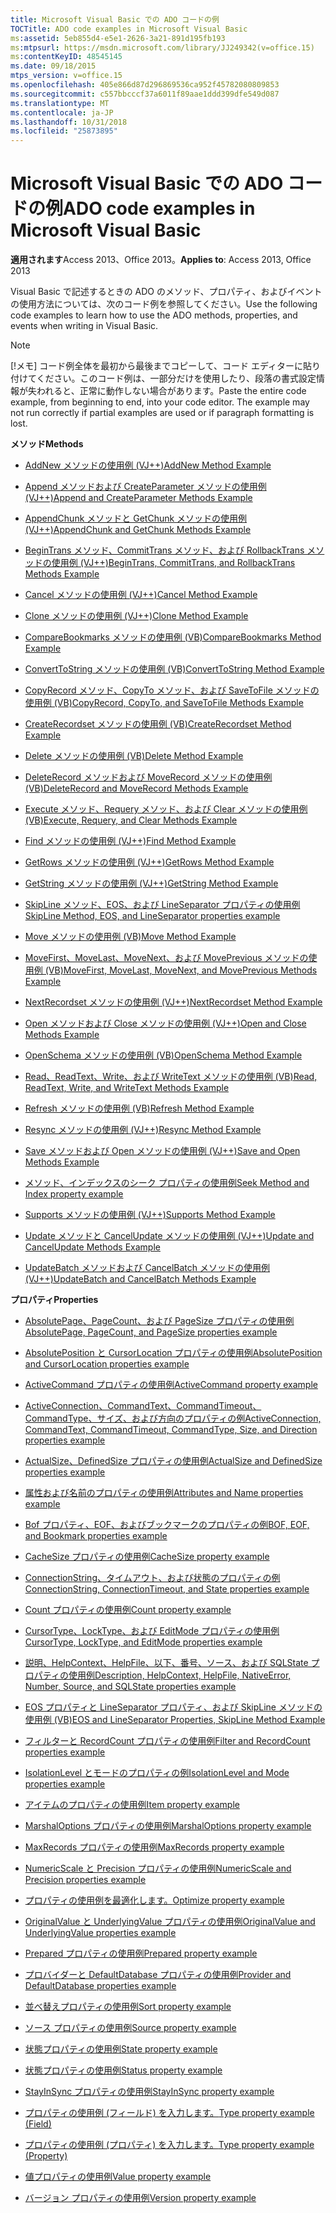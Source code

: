 ```yaml
---
title: Microsoft Visual Basic での ADO コードの例
TOCTitle: ADO code examples in Microsoft Visual Basic
ms:assetid: 5eb855d4-e5e1-2626-3a21-891d195fb193
ms:mtpsurl: https://msdn.microsoft.com/library/JJ249342(v=office.15)
ms:contentKeyID: 48545145
ms.date: 09/18/2015
mtps_version: v=office.15
ms.openlocfilehash: 405e866d87d296869536ca952f45782080809853
ms.sourcegitcommit: c557bbcccf37a6011f89aae1ddd399dfe549d087
ms.translationtype: MT
ms.contentlocale: ja-JP
ms.lasthandoff: 10/31/2018
ms.locfileid: "25873895"
---
```

# <a name="ado-code-examples-in-microsoft-visual-basic"></a><span data-ttu-id="2da81-102">Microsoft Visual Basic での ADO コードの例</span><span class="sxs-lookup"><span data-stu-id="2da81-102">ADO code examples in Microsoft Visual Basic</span></span>


<span data-ttu-id="2da81-103">**適用されます**Access 2013、Office 2013。</span><span class="sxs-lookup"><span data-stu-id="2da81-103">**Applies to**: Access 2013, Office 2013</span></span>

<span data-ttu-id="2da81-104">Visual Basic で記述するときの ADO のメソッド、プロパティ、およびイベントの使用方法については、次のコード例を参照してください。</span><span class="sxs-lookup"><span data-stu-id="2da81-104">Use the following code examples to learn how to use the ADO methods, properties, and events when writing in Visual Basic.</span></span>

> [!NOTE]
> <span data-ttu-id="2da81-p101">[!メモ] コード例全体を最初から最後までコピーして、コード エディターに貼り付けてください。このコード例は、一部分だけを使用したり、段落の書式設定情報が失われると、正常に動作しない場合があります。</span><span class="sxs-lookup"><span data-stu-id="2da81-p101">Paste the entire code example, from beginning to end, into your code editor. The example may not run correctly if partial examples are used or if paragraph formatting is lost.</span></span>



<span data-ttu-id="2da81-107">**メソッド**</span><span class="sxs-lookup"><span data-stu-id="2da81-107">**Methods**</span></span>

  - [<span data-ttu-id="2da81-108">AddNew メソッドの使用例 (VJ++)</span><span class="sxs-lookup"><span data-stu-id="2da81-108">AddNew Method Example</span></span>](addnew-method-example-vb.md)

  - [<span data-ttu-id="2da81-109">Append メソッドおよび CreateParameter メソッドの使用例 (VJ++)</span><span class="sxs-lookup"><span data-stu-id="2da81-109">Append and CreateParameter Methods Example</span></span>](append-and-createparameter-methods-example-vb.md)

  - [<span data-ttu-id="2da81-110">AppendChunk メソッドと GetChunk メソッドの使用例 (VJ++)</span><span class="sxs-lookup"><span data-stu-id="2da81-110">AppendChunk and GetChunk Methods Example</span></span>](appendchunk-and-getchunk-methods-example-vb.md)

  - [<span data-ttu-id="2da81-111">BeginTrans メソッド、CommitTrans メソッド、および RollbackTrans メソッドの使用例 (VJ++)</span><span class="sxs-lookup"><span data-stu-id="2da81-111">BeginTrans, CommitTrans, and RollbackTrans Methods Example</span></span>](begintrans-committrans-and-rollbacktrans-methods-example-vb.md)

  - [<span data-ttu-id="2da81-112">Cancel メソッドの使用例 (VJ++)</span><span class="sxs-lookup"><span data-stu-id="2da81-112">Cancel Method Example</span></span>](cancel-method-example-vb.md)

  - [<span data-ttu-id="2da81-113">Clone メソッドの使用例 (VJ++)</span><span class="sxs-lookup"><span data-stu-id="2da81-113">Clone Method Example</span></span>](clone-method-example-vb.md)

  - [<span data-ttu-id="2da81-114">CompareBookmarks メソッドの使用例 (VB)</span><span class="sxs-lookup"><span data-stu-id="2da81-114">CompareBookmarks Method Example</span></span>](comparebookmarks-method-example-vb.md)

  - [<span data-ttu-id="2da81-115">ConvertToString メソッドの使用例 (VB)</span><span class="sxs-lookup"><span data-stu-id="2da81-115">ConvertToString Method Example</span></span>](converttostring-method-example-vb.md)

  - [<span data-ttu-id="2da81-116">CopyRecord メソッド、CopyTo メソッド、および SaveToFile メソッドの使用例 (VB)</span><span class="sxs-lookup"><span data-stu-id="2da81-116">CopyRecord, CopyTo, and SaveToFile Methods Example</span></span>](copyrecord-copyto-and-savetofile-methods-example-vb.md)

  - [<span data-ttu-id="2da81-117">CreateRecordset メソッドの使用例 (VB)</span><span class="sxs-lookup"><span data-stu-id="2da81-117">CreateRecordset Method Example</span></span>](createrecordset-method-example-vb.md)

  - [<span data-ttu-id="2da81-118">Delete メソッドの使用例 (VB)</span><span class="sxs-lookup"><span data-stu-id="2da81-118">Delete Method Example</span></span>](delete-method-example-vb.md)

  - [<span data-ttu-id="2da81-119">DeleteRecord メソッドおよび MoveRecord メソッドの使用例 (VB)</span><span class="sxs-lookup"><span data-stu-id="2da81-119">DeleteRecord and MoveRecord Methods Example</span></span>](deleterecord-and-moverecord-methods-example-vb.md)

  - [<span data-ttu-id="2da81-120">Execute メソッド、Requery メソッド、および Clear メソッドの使用例 (VB)</span><span class="sxs-lookup"><span data-stu-id="2da81-120">Execute, Requery, and Clear Methods Example</span></span>](execute-requery-and-clear-methods-example-vb.md)

  - [<span data-ttu-id="2da81-121">Find メソッドの使用例 (VJ++)</span><span class="sxs-lookup"><span data-stu-id="2da81-121">Find Method Example</span></span>](find-method-example-vb.md)

  - [<span data-ttu-id="2da81-122">GetRows メソッドの使用例 (VJ++)</span><span class="sxs-lookup"><span data-stu-id="2da81-122">GetRows Method Example</span></span>](getrows-method-example-vb.md)

  - [<span data-ttu-id="2da81-123">GetString メソッドの使用例 (VJ++)</span><span class="sxs-lookup"><span data-stu-id="2da81-123">GetString Method Example</span></span>](getstring-method-example-vb.md)

  - [<span data-ttu-id="2da81-124">SkipLine メソッド、EOS、および LineSeparator プロパティの使用例</span><span class="sxs-lookup"><span data-stu-id="2da81-124">SkipLine Method, EOS, and LineSeparator properties example</span></span>](eos-and-lineseparator-properties-and-skipline-method-example-vb.md)

  - [<span data-ttu-id="2da81-125">Move メソッドの使用例 (VB)</span><span class="sxs-lookup"><span data-stu-id="2da81-125">Move Method Example</span></span>](move-method-example-vb.md)

  - [<span data-ttu-id="2da81-126">MoveFirst、MoveLast、MoveNext、および MovePrevious メソッドの使用例 (VB)</span><span class="sxs-lookup"><span data-stu-id="2da81-126">MoveFirst, MoveLast, MoveNext, and MovePrevious Methods Example</span></span>](movefirst-movelast-movenext-and-moveprevious-methods-example-vb.md)

  - [<span data-ttu-id="2da81-127">NextRecordset メソッドの使用例 (VJ++)</span><span class="sxs-lookup"><span data-stu-id="2da81-127">NextRecordset Method Example</span></span>](nextrecordset-method-example-vb.md)

  - [<span data-ttu-id="2da81-128">Open メソッドおよび Close メソッドの使用例 (VJ++)</span><span class="sxs-lookup"><span data-stu-id="2da81-128">Open and Close Methods Example</span></span>](open-and-close-methods-example-vb.md)

  - [<span data-ttu-id="2da81-129">OpenSchema メソッドの使用例 (VB)</span><span class="sxs-lookup"><span data-stu-id="2da81-129">OpenSchema Method Example</span></span>](openschema-method-example-vb.md)

  - [<span data-ttu-id="2da81-130">Read、ReadText、Write、および WriteText メソッドの使用例 (VB)</span><span class="sxs-lookup"><span data-stu-id="2da81-130">Read, ReadText, Write, and WriteText Methods Example</span></span>](read-readtext-write-and-writetext-methods-example-vb.md)

  - [<span data-ttu-id="2da81-131">Refresh メソッドの使用例 (VB)</span><span class="sxs-lookup"><span data-stu-id="2da81-131">Refresh Method Example</span></span>](refresh-method-example-vb.md)

  - [<span data-ttu-id="2da81-132">Resync メソッドの使用例 (VJ++)</span><span class="sxs-lookup"><span data-stu-id="2da81-132">Resync Method Example</span></span>](resync-method-example-vb.md)

  - [<span data-ttu-id="2da81-133">Save メソッドおよび Open メソッドの使用例 (VJ++)</span><span class="sxs-lookup"><span data-stu-id="2da81-133">Save and Open Methods Example</span></span>](save-and-open-methods-example-vb.md)

  - [<span data-ttu-id="2da81-134">メソッド、インデックスのシーク プロパティの使用例</span><span class="sxs-lookup"><span data-stu-id="2da81-134">Seek Method and Index property example</span></span>](seek-method-and-index-property-example-vb.md)

  - [<span data-ttu-id="2da81-135">Supports メソッドの使用例 (VJ++)</span><span class="sxs-lookup"><span data-stu-id="2da81-135">Supports Method Example</span></span>](supports-method-example-vb.md)

  - [<span data-ttu-id="2da81-136">Update メソッドと CancelUpdate メソッドの使用例 (VJ++)</span><span class="sxs-lookup"><span data-stu-id="2da81-136">Update and CancelUpdate Methods Example</span></span>](update-and-cancelupdate-methods-example-vb.md)

  - [<span data-ttu-id="2da81-137">UpdateBatch メソッドおよび CancelBatch メソッドの使用例 (VJ++)</span><span class="sxs-lookup"><span data-stu-id="2da81-137">UpdateBatch and CancelBatch Methods Example</span></span>](updatebatch-and-cancelbatch-methods-example-vb.md)

<span data-ttu-id="2da81-138">**プロパティ**</span><span class="sxs-lookup"><span data-stu-id="2da81-138">**Properties**</span></span>

  - [<span data-ttu-id="2da81-139">AbsolutePage、PageCount、および PageSize プロパティの使用例</span><span class="sxs-lookup"><span data-stu-id="2da81-139">AbsolutePage, PageCount, and PageSize properties example</span></span>](absolutepage-pagecount-and-pagesize-properties-example-vb.md)

  - [<span data-ttu-id="2da81-140">AbsolutePosition と CursorLocation プロパティの使用例</span><span class="sxs-lookup"><span data-stu-id="2da81-140">AbsolutePosition and CursorLocation properties example</span></span>](absoluteposition-and-cursorlocation-properties-example-vb.md)

  - [<span data-ttu-id="2da81-141">ActiveCommand プロパティの使用例</span><span class="sxs-lookup"><span data-stu-id="2da81-141">ActiveCommand property example</span></span>](activecommand-property-example-vb.md)

  - [<span data-ttu-id="2da81-142">ActiveConnection、CommandText、CommandTimeout、CommandType、サイズ、および方向のプロパティの例</span><span class="sxs-lookup"><span data-stu-id="2da81-142">ActiveConnection, CommandText, CommandTimeout, CommandType, Size, and Direction properties example</span></span>](activeconnection-commandtext-commandtimeout-commandtype-size-and-direction-properties-example-vb.md)

  - [<span data-ttu-id="2da81-143">ActualSize、DefinedSize プロパティの使用例</span><span class="sxs-lookup"><span data-stu-id="2da81-143">ActualSize and DefinedSize properties example</span></span>](actualsize-and-definedsize-properties-example-vb.md)

  - [<span data-ttu-id="2da81-144">属性および名前のプロパティの使用例</span><span class="sxs-lookup"><span data-stu-id="2da81-144">Attributes and Name properties example</span></span>](attributes-and-name-properties-example-vb.md)

  - [<span data-ttu-id="2da81-145">Bof プロパティ、EOF、およびブックマークのプロパティの例</span><span class="sxs-lookup"><span data-stu-id="2da81-145">BOF, EOF, and Bookmark properties example</span></span>](bof-eof-and-bookmark-properties-example-vb.md)

  - [<span data-ttu-id="2da81-146">CacheSize プロパティの使用例</span><span class="sxs-lookup"><span data-stu-id="2da81-146">CacheSize property example</span></span>](cachesize-property-example-vb.md)

  - [<span data-ttu-id="2da81-147">ConnectionString、タイムアウト、および状態のプロパティの例</span><span class="sxs-lookup"><span data-stu-id="2da81-147">ConnectionString, ConnectionTimeout, and State properties example</span></span>](connectionstring-connectiontimeout-and-state-properties-example-vb.md)

  - [<span data-ttu-id="2da81-148">Count プロパティの使用例</span><span class="sxs-lookup"><span data-stu-id="2da81-148">Count property example</span></span>](count-property-example-vb.md)

  - [<span data-ttu-id="2da81-149">CursorType、LockType、および EditMode プロパティの使用例</span><span class="sxs-lookup"><span data-stu-id="2da81-149">CursorType, LockType, and EditMode properties example</span></span>](cursortype-locktype-and-editmode-properties-example-vb.md)

  - [<span data-ttu-id="2da81-150">説明、HelpContext、HelpFile、以下、番号、ソース、および SQLState プロパティの使用例</span><span class="sxs-lookup"><span data-stu-id="2da81-150">Description, HelpContext, HelpFile, NativeError, Number, Source, and SQLState properties example</span></span>](description-helpcontext-helpfile-nativeerror-number-source-and-sqlstate-properties-example-vb.md)

  - [<span data-ttu-id="2da81-151">EOS プロパティと LineSeparator プロパティ、および SkipLine メソッドの使用例 (VB)</span><span class="sxs-lookup"><span data-stu-id="2da81-151">EOS and LineSeparator Properties, SkipLine Method Example</span></span>](eos-and-lineseparator-properties-and-skipline-method-example-vb.md)

  - [<span data-ttu-id="2da81-152">フィルターと RecordCount プロパティの使用例</span><span class="sxs-lookup"><span data-stu-id="2da81-152">Filter and RecordCount properties example</span></span>](filter-and-recordcount-properties-example-vb.md)

  - [<span data-ttu-id="2da81-153">IsolationLevel とモードのプロパティの例</span><span class="sxs-lookup"><span data-stu-id="2da81-153">IsolationLevel and Mode properties example</span></span>](isolationlevel-and-mode-properties-example-vb.md)

  - [<span data-ttu-id="2da81-154">アイテムのプロパティの使用例</span><span class="sxs-lookup"><span data-stu-id="2da81-154">Item property example</span></span>](item-property-example-vb.md)

  - [<span data-ttu-id="2da81-155">MarshalOptions プロパティの使用例</span><span class="sxs-lookup"><span data-stu-id="2da81-155">MarshalOptions property example</span></span>](marshaloptions-property-example-vb.md)

  - [<span data-ttu-id="2da81-156">MaxRecords プロパティの使用例</span><span class="sxs-lookup"><span data-stu-id="2da81-156">MaxRecords property example</span></span>](maxrecords-property-example-vb.md)

  - [<span data-ttu-id="2da81-157">NumericScale と Precision プロパティの使用例</span><span class="sxs-lookup"><span data-stu-id="2da81-157">NumericScale and Precision properties example</span></span>](ado-numericscale-and-precision-properties-example-vb.md)

  - [<span data-ttu-id="2da81-158">プロパティの使用例を最適化します。</span><span class="sxs-lookup"><span data-stu-id="2da81-158">Optimize property example</span></span>](optimize-property-example-vb.md)

  - [<span data-ttu-id="2da81-159">OriginalValue と UnderlyingValue プロパティの使用例</span><span class="sxs-lookup"><span data-stu-id="2da81-159">OriginalValue and UnderlyingValue properties example</span></span>](originalvalue-and-underlyingvalue-properties-example-vb.md)

  - [<span data-ttu-id="2da81-160">Prepared プロパティの使用例</span><span class="sxs-lookup"><span data-stu-id="2da81-160">Prepared property example</span></span>](prepared-property-example-vb.md)

  - [<span data-ttu-id="2da81-161">プロバイダーと DefaultDatabase プロパティの使用例</span><span class="sxs-lookup"><span data-stu-id="2da81-161">Provider and DefaultDatabase properties example</span></span>](provider-and-defaultdatabase-properties-example-vb.md)

  - [<span data-ttu-id="2da81-162">並べ替えプロパティの使用例</span><span class="sxs-lookup"><span data-stu-id="2da81-162">Sort property example</span></span>](sort-property-example-vb.md)

  - [<span data-ttu-id="2da81-163">ソース プロパティの使用例</span><span class="sxs-lookup"><span data-stu-id="2da81-163">Source property example</span></span>](source-property-example-vb.md)

  - [<span data-ttu-id="2da81-164">状態プロパティの使用例</span><span class="sxs-lookup"><span data-stu-id="2da81-164">State property example</span></span>](state-property-example-vb.md)

  - [<span data-ttu-id="2da81-165">状態プロパティの使用例</span><span class="sxs-lookup"><span data-stu-id="2da81-165">Status property example</span></span>](status-property-example-recordset-vb.md)

  - [<span data-ttu-id="2da81-166">StayInSync プロパティの使用例</span><span class="sxs-lookup"><span data-stu-id="2da81-166">StayInSync property example</span></span>](stayinsync-property-example-vb.md)

  - [<span data-ttu-id="2da81-167">プロパティの使用例 (フィールド) を入力します。</span><span class="sxs-lookup"><span data-stu-id="2da81-167">Type property example (Field)</span></span>](type-property-example-field-vb.md)

  - [<span data-ttu-id="2da81-168">プロパティの使用例 (プロパティ) を入力します。</span><span class="sxs-lookup"><span data-stu-id="2da81-168">Type property example (Property)</span></span>](type-property-example-property-vb.md)

  - [<span data-ttu-id="2da81-169">値プロパティの使用例</span><span class="sxs-lookup"><span data-stu-id="2da81-169">Value property example</span></span>](value-property-example-vb.md)

  - [<span data-ttu-id="2da81-170">バージョン プロパティの使用例</span><span class="sxs-lookup"><span data-stu-id="2da81-170">Version property example</span></span>](version-property-example-vb.md)

